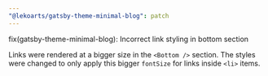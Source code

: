 ```yaml
---
"@lekoarts/gatsby-theme-minimal-blog": patch
---
```


fix(gatsby-theme-minimal-blog): Incorrect link styling in bottom section

Links were rendered at a bigger size in the `<Bottom />` section. The styles were changed to only apply this bigger `fontSize` for links inside `<li>` items.
